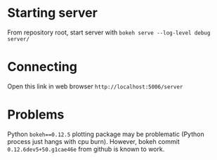 # Starting server
From repository root, start server with
`bokeh serve --log-level debug server/`

# Connecting
Open this link in web browser
`http://localhost:5006/server`

# Problems
Python `bokeh==0.12.5` plotting package may be problematic (Python process just hangs with cpu burn). However, bokeh commit `0.12.6dev5+50.g1cae46e` from github is known to work.
